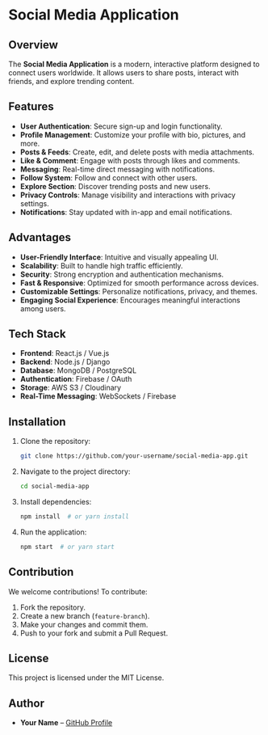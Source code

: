 # Social Media Application

##  Overview
The **Social Media Application** is a modern, interactive platform designed to connect users worldwide. It allows users to share posts, interact with friends, and explore trending content.

##  Features
- **User Authentication**: Secure sign-up and login functionality.
- **Profile Management**: Customize your profile with bio, pictures, and more.
- **Posts & Feeds**: Create, edit, and delete posts with media attachments.
- **Like & Comment**: Engage with posts through likes and comments.
- **Messaging**: Real-time direct messaging with notifications.
- **Follow System**: Follow and connect with other users.
- **Explore Section**: Discover trending posts and new users.
- **Privacy Controls**: Manage visibility and interactions with privacy settings.
- **Notifications**: Stay updated with in-app and email notifications.

##  Advantages
- **User-Friendly Interface**: Intuitive and visually appealing UI.
- **Scalability**: Built to handle high traffic efficiently.
- **Security**: Strong encryption and authentication mechanisms.
- **Fast & Responsive**: Optimized for smooth performance across devices.
- **Customizable Settings**: Personalize notifications, privacy, and themes.
- **Engaging Social Experience**: Encourages meaningful interactions among users.

##  Tech Stack
- **Frontend**: React.js / Vue.js
- **Backend**: Node.js / Django
- **Database**: MongoDB / PostgreSQL
- **Authentication**: Firebase / OAuth
- **Storage**: AWS S3 / Cloudinary
- **Real-Time Messaging**: WebSockets / Firebase

##  Installation
1. Clone the repository:
   ```bash
   git clone https://github.com/your-username/social-media-app.git
   ```
2. Navigate to the project directory:
   ```bash
   cd social-media-app
   ```
3. Install dependencies:
   ```bash
   npm install  # or yarn install
   ```
4. Run the application:
   ```bash
   npm start  # or yarn start
   ```

##  Contribution
We welcome contributions! To contribute:
1. Fork the repository.
2. Create a new branch (`feature-branch`).
3. Make your changes and commit them.
4. Push to your fork and submit a Pull Request.

##  License
This project is licensed under the MIT License.

##  Author
- **Your Name** – [GitHub Profile](https://github.com/your-username)



